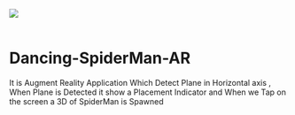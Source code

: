 <img src="images/SpiderMan-Dancing-AR.gif"  />  <br><br>
# Dancing-SpiderMan-AR
It is Augment Reality Application Which Detect Plane in Horizontal axis , When Plane is Detected it show a Placement Indicator and When we Tap on the screen a 3D of SpiderMan is Spawned

